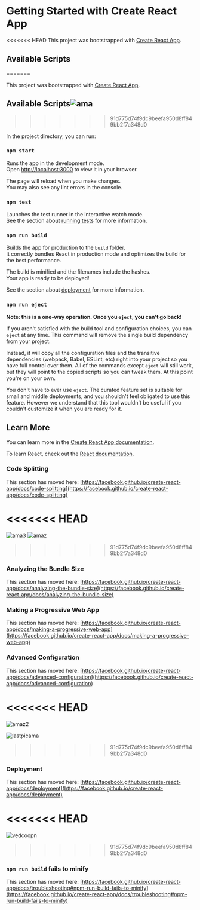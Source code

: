 # Getting Started with Create React App

<<<<<<< HEAD
This project was bootstrapped with [Create React App](https://github.com/facebook/create-react-app).

## Available Scripts
=======

This project was bootstrapped with [Create React App](https://github.com/facebook/create-react-app).

## Available Scripts![ama](https://github.com/ahmmed-binas/amazon-shopping-site-look-alike/assets/110778968/d9e03bb2-1741-42a2-90c1-9cda1b37617a)


>>>>>>> 91d775d74f9dc9beefa950d8ff849bb2f7a348d0

In the project directory, you can run:

### `npm start`

Runs the app in the development mode.\
Open [http://localhost:3000](http://localhost:3000) to view it in your browser.

The page will reload when you make changes.\
You may also see any lint errors in the console.

### `npm test`

Launches the test runner in the interactive watch mode.\
See the section about [running tests](https://facebook.github.io/create-react-app/docs/running-tests) for more information.

### `npm run build`

Builds the app for production to the `build` folder.\
It correctly bundles React in production mode and optimizes the build for the best performance.

The build is minified and the filenames include the hashes.\
Your app is ready to be deployed!

See the section about [deployment](https://facebook.github.io/create-react-app/docs/deployment) for more information.

### `npm run eject`

**Note: this is a one-way operation. Once you `eject`, you can't go back!**

If you aren't satisfied with the build tool and configuration choices, you can `eject` at any time. This command will remove the single build dependency from your project.

Instead, it will copy all the configuration files and the transitive dependencies (webpack, Babel, ESLint, etc) right into your project so you have full control over them. All of the commands except `eject` will still work, but they will point to the copied scripts so you can tweak them. At this point you're on your own.

You don't have to ever use `eject`. The curated feature set is suitable for small and middle deployments, and you shouldn't feel obligated to use this feature. However we understand that this tool wouldn't be useful if you couldn't customize it when you are ready for it.

## Learn More

You can learn more in the [Create React App documentation](https://facebook.github.io/create-react-app/docs/getting-started).

To learn React, check out the [React documentation](https://reactjs.org/).

### Code Splitting

This section has moved here: [https://facebook.github.io/create-react-app/docs/code-splitting](https://facebook.github.io/create-react-app/docs/code-splitting)

<<<<<<< HEAD
=======
![ama3](https://github.com/ahmmed-binas/amazon-shopping-site-look-alike/assets/110778968/86fe3bf8-3a94-4803-8de9-61573e35e710)
![amaz](https://github.com/ahmmed-binas/amazon-shopping-site-look-alike/assets/110778968/2572a6b4-0c74-4518-acf2-0df1065ffe70)



>>>>>>> 91d775d74f9dc9beefa950d8ff849bb2f7a348d0
### Analyzing the Bundle Size

This section has moved here: [https://facebook.github.io/create-react-app/docs/analyzing-the-bundle-size](https://facebook.github.io/create-react-app/docs/analyzing-the-bundle-size)

### Making a Progressive Web App

This section has moved here: [https://facebook.github.io/create-react-app/docs/making-a-progressive-web-app](https://facebook.github.io/create-react-app/docs/making-a-progressive-web-app)

### Advanced Configuration

This section has moved here: [https://facebook.github.io/create-react-app/docs/advanced-configuration](https://facebook.github.io/create-react-app/docs/advanced-configuration)

<<<<<<< HEAD
=======
![amaz2](https://github.com/ahmmed-binas/amazon-shopping-site-look-alike/assets/110778968/20b0634e-742f-427b-85f1-c958eda610e2)


![lastpicama](https://github.com/ahmmed-binas/amazon-shopping-site-look-alike/assets/110778968/80962f5c-34bd-4fa1-9581-45a9803bd6de)

>>>>>>> 91d775d74f9dc9beefa950d8ff849bb2f7a348d0
### Deployment

This section has moved here: [https://facebook.github.io/create-react-app/docs/deployment](https://facebook.github.io/create-react-app/docs/deployment)

<<<<<<< HEAD
=======
![vedcoopn](https://github.com/ahmmed-binas/amazon-shopping-site-look-alike/assets/110778968/1f7add21-2b6a-4d67-beb6-a07fa16427f9)



>>>>>>> 91d775d74f9dc9beefa950d8ff849bb2f7a348d0
### `npm run build` fails to minify

This section has moved here: [https://facebook.github.io/create-react-app/docs/troubleshooting#npm-run-build-fails-to-minify](https://facebook.github.io/create-react-app/docs/troubleshooting#npm-run-build-fails-to-minify)
